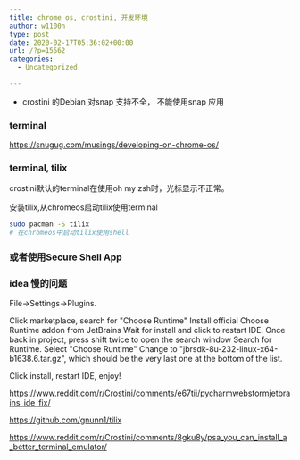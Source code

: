 ```yaml
---
title: chrome os, crostini, 开发环境
author: w1100n
type: post
date: 2020-02-17T05:36:02+00:00
url: /?p=15562
categories:
  - Uncategorized

---
```

  * crostini 的Debian 对snap 支持不全， 不能使用snap 应用

### terminal

https://snugug.com/musings/developing-on-chrome-os/

### terminal, tilix

crostini默认的terminal在使用oh my zsh时，光标显示不正常。
  
安装tilix,从chromeos启动tilix使用terminal

```bash
sudo pacman -S tilix
# 在chromeos中启动tilix使用shell
```

### 或者使用Secure Shell App

### idea 慢的问题

File->Settings->Plugins.
  
Click marketplace, search for "Choose Runtime"
Install official Choose Runtime addon from JetBrains
Wait for install and click to restart IDE.
Once back in project, press shift twice to open the search window
Search for Runtime. Select "Choose Runtime"
Change to "jbrsdk-8u-232-linux-x64-b1638.6.tar.gz", which should be the very last one at the bottom of the list.
  
Click install, restart IDE, enjoy!

https://www.reddit.com/r/Crostini/comments/e67tij/pycharmwebstormjetbrains_ide_fix/
  
https://github.com/gnunn1/tilix
  
https://www.reddit.com/r/Crostini/comments/8gku8y/psa_you_can_install_a_better_terminal_emulator/